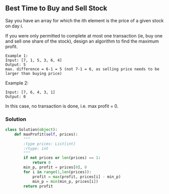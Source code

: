 ##  Best Time to Buy and Sell Stock

Say you have an array for which the ith element is the price of a given stock on day i.

If you were only permitted to complete at most one transaction (ie, buy one and sell one share of the stock), design an algorithm to find the maximum profit.
```
Example 1:
Input: [7, 1, 5, 3, 6, 4]
Output: 5
max. difference = 6-1 = 5 (not 7-1 = 6, as selling price needs to be larger than buying price)
```

Example 2:
```
Input: [7, 6, 4, 3, 1]
Output: 0
```

In this case, no transaction is done, i.e. max profit = 0.

### Solution

```python
class Solution(object):
    def maxProfit(self, prices):
        """
        :type prices: List[int]
        :rtype: int
        """
        if not prices or len(prices) == 1:
            return 0
        min_p, profit = prices[0], 0
        for i in range(1,len(prices)):
            profit = max(profit, prices[i] - min_p)
            min_p = min(min_p, prices[i])
        return profit
```
